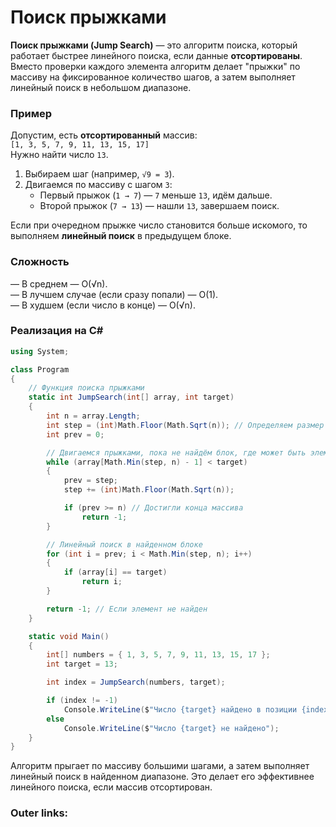  
# Поиск прыжками

**Поиск прыжками (Jump Search)** — это алгоритм поиска, который работает быстрее линейного поиска, если данные **отсортированы**. Вместо проверки каждого элемента алгоритм делает "прыжки" по массиву на фиксированное количество шагов, а затем выполняет линейный поиск в небольшом диапазоне.

### **Пример**

Допустим, есть **отсортированный** массив:  
`[1, 3, 5, 7, 9, 11, 13, 15, 17]`  
Нужно найти число `13`.

1. Выбираем шаг (например, `√9 = 3`).
2. Двигаемся по массиву с шагом `3`:
    - Первый прыжок (`1 → 7`) — `7` меньше `13`, идём дальше.
    - Второй прыжок (`7 → 13`) — нашли `13`, завершаем поиск.

Если при очередном прыжке число становится больше искомого, то выполняем **линейный поиск** в предыдущем блоке.

### **Сложность**

— В среднем — O(√n).  
— В лучшем случае (если сразу попали) — O(1).  
— В худшем (если число в конце) — O(√n).

### **Реализация на C#**

```csharp
using System;

class Program
{
    // Функция поиска прыжками
    static int JumpSearch(int[] array, int target)
    {
        int n = array.Length;
        int step = (int)Math.Floor(Math.Sqrt(n)); // Определяем размер прыжка
        int prev = 0;

        // Двигаемся прыжками, пока не найдём блок, где может быть элемент
        while (array[Math.Min(step, n) - 1] < target)
        {
            prev = step;
            step += (int)Math.Floor(Math.Sqrt(n));

            if (prev >= n) // Достигли конца массива
                return -1;
        }

        // Линейный поиск в найденном блоке
        for (int i = prev; i < Math.Min(step, n); i++)
        {
            if (array[i] == target)
                return i;
        }

        return -1; // Если элемент не найден
    }

    static void Main()
    {
        int[] numbers = { 1, 3, 5, 7, 9, 11, 13, 15, 17 };
        int target = 13;

        int index = JumpSearch(numbers, target);

        if (index != -1)
            Console.WriteLine($"Число {target} найдено в позиции {index}");
        else
            Console.WriteLine($"Число {target} не найдено");
    }
}
```

Алгоритм прыгает по массиву большими шагами, а затем выполняет линейный поиск в найденном диапазоне. Это делает его эффективнее линейного поиска, если массив отсортирован.

### Outer links:

